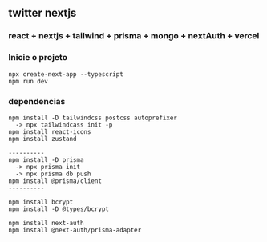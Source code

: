 ## twitter nextjs

### react + nextjs + tailwind + prisma + mongo + nextAuth + vercel

### Inicie o projeto
```
npx create-next-app --typescript
npm run dev

```

### dependencias 
```
npm install -D tailwindcss postcss autoprefixer
  -> npx tailwindcass init -p
npm install react-icons
npm install zustand

----------
npm install -D prisma
  -> npx prisma init
  -> npx prisma db push
npm install @prisma/client
----------

npm install bcrypt
npm install -D @types/bcrypt

npm install next-auth
npm install @next-auth/prisma-adapter

```


